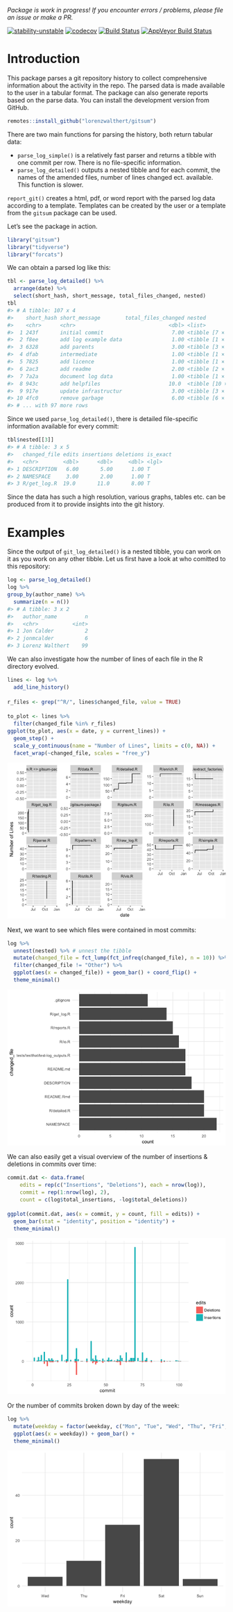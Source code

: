 
<!-- README.md is generated from README.Rmd. Please edit that file -->

*Package is work in progress\! If you encounter errors / problems,
please file an issue or make a
PR.*

[![stability-unstable](https://img.shields.io/badge/stability-unstable-yellow.svg)](https://github.com/joethorley/stability-badges#unstable)
[![codecov](https://codecov.io/gh/lorenzwalthert/gitsum/branch/master/graph/badge.svg)](https://codecov.io/gh/lorenzwalthert/gitsum)
[![Build
Status](https://travis-ci.org/lorenzwalthert/gitsum.svg?branch=master)](https://travis-ci.org/lorenzwalthert/gitsum)
[![AppVeyor Build
Status](https://ci.appveyor.com/api/projects/status/github/lorenzwalthert/gitsum?branch=master&svg=true)](https://ci.appveyor.com/project/lorenzwalthert/gitsum)

# Introduction

This package parses a git repository history to collect comprehensive
information about the activity in the repo. The parsed data is made
available to the user in a tabular format. The package can also generate
reports based on the parse data. You can install the development version
from GitHub.

``` r
remotes::install_github("lorenzwalthert/gitsum")
```

There are two main functions for parsing the history, both return
tabular data:

  - `parse_log_simple()` is a relatively fast parser and returns a
    tibble with one commit per row. There is no file-specific
    information.
  - `parse_log_detailed()` outputs a nested tibble and for each commit,
    the names of the amended files, number of lines changed ect.
    available. This function is slower.

`report_git()` creates a html, pdf, or word report with the parsed log
data according to a template. Templates can be created by the user or a
template from the `gitsum` package can be used.

Let’s see the package in action.

``` r
library("gitsum")
library("tidyverse")
library("forcats")
```

We can obtain a parsed log like this:

``` r
tbl <- parse_log_detailed() %>%
  arrange(date) %>%
  select(short_hash, short_message, total_files_changed, nested)
tbl 
#> # A tibble: 107 x 4
#>    short_hash short_message        total_files_changed nested           
#>    <chr>      <chr>                              <dbl> <list>           
#>  1 243f       initial commit                      7.00 <tibble [7 × 5]> 
#>  2 f8ee       add log example data                1.00 <tibble [1 × 5]> 
#>  3 6328       add parents                         3.00 <tibble [3 × 5]> 
#>  4 dfab       intermediate                        1.00 <tibble [1 × 5]> 
#>  5 7825       add licence                         1.00 <tibble [1 × 5]> 
#>  6 2ac3       add readme                          2.00 <tibble [2 × 5]> 
#>  7 7a2a       document log data                   1.00 <tibble [1 × 5]> 
#>  8 943c       add helpfiles                      10.0  <tibble [10 × 5]>
#>  9 917e       update infrastructur                3.00 <tibble [3 × 5]> 
#> 10 4fc0       remove garbage                      6.00 <tibble [6 × 5]> 
#> # ... with 97 more rows
```

Since we used `parse_log_detailed()`, there is detailed file-specific
information available for every commit:

``` r
tbl$nested[[3]]
#> # A tibble: 3 x 5
#>   changed_file edits insertions deletions is_exact
#>   <chr>        <dbl>      <dbl>     <dbl> <lgl>   
#> 1 DESCRIPTION   6.00       5.00      1.00 T       
#> 2 NAMESPACE     3.00       2.00      1.00 T       
#> 3 R/get_log.R  19.0       11.0       8.00 T
```

Since the data has such a high resolution, various graphs, tables etc.
can be produced from it to provide insights into the git history.

# Examples

Since the output of `git_log_detailed()` is a nested tibble, you can
work on it as you work on any other tibble. Let us first have a look at
who comitted to this repository:

``` r
log <- parse_log_detailed()
log %>%
group_by(author_name) %>%
  summarize(n = n())
#> # A tibble: 3 x 2
#>   author_name         n
#>   <chr>           <int>
#> 1 Jon Calder          2
#> 2 jonmcalder          6
#> 3 Lorenz Walthert    99
```

We can also investigate how the number of lines of each file in the R
directory evolved.

``` r
lines <- log %>%
  add_line_history()

r_files <- grep("^R/", lines$changed_file, value = TRUE)

to_plot <- lines %>%
  filter(changed_file %in% r_files)
ggplot(to_plot, aes(x = date, y = current_lines)) + 
  geom_step() + 
  scale_y_continuous(name = "Number of Lines", limits = c(0, NA)) + 
  facet_wrap(~changed_file, scales = "free_y")
```

![](README-per_file-1.png)<!-- -->

Next, we want to see which files were contained in most commits:

``` r
log %>%
  unnest(nested) %>% # unnest the tibble
  mutate(changed_file = fct_lump(fct_infreq(changed_file), n = 10)) %>%
  filter(changed_file != "Other") %>%
  ggplot(aes(x = changed_file)) + geom_bar() + coord_flip() + 
  theme_minimal()
```

![](README-ggplot1-1.png)<!-- -->

We can also easily get a visual overview of the number of insertions &
deletions in commits over time:

``` r
commit.dat <- data.frame(
    edits = rep(c("Insertions", "Deletions"), each = nrow(log)),
    commit = rep(1:nrow(log), 2),
    count = c(log$total_insertions, -log$total_deletions))
    
ggplot(commit.dat, aes(x = commit, y = count, fill = edits)) + 
  geom_bar(stat = "identity", position = "identity") +  
  theme_minimal()
```

![](README-ggplot2-1.png)<!-- -->

Or the number of commits broken down by day of the week:

``` r
log %>%
  mutate(weekday = factor(weekday, c("Mon", "Tue", "Wed", "Thu", "Fri", "Sat", "Sun"))) %>% 
  ggplot(aes(x = weekday)) + geom_bar() + 
  theme_minimal()
```

![](README-ggplot3-1.png)<!-- -->
